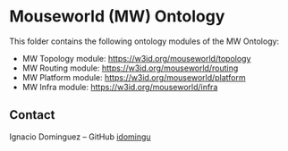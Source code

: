 # Mouseworld (MW) Ontology

This folder contains the following ontology modules of the MW Ontology:

- MW Topology module: https://w3id.org/mouseworld/topology
- MW Routing module: https://w3id.org/mouseworld/routing
- MW Platform module: https://w3id.org/mouseworld/platform
- MW Infra module: https://w3id.org/mouseworld/infra

## Contact

Ignacio Dominguez – GitHub [idomingu](https://github.com/idomingu)
